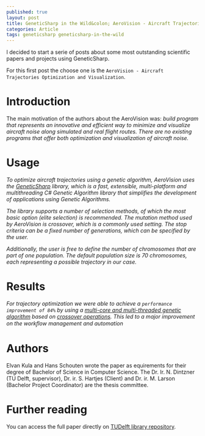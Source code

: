 ```yaml
---
published: true
layout: post
title: GeneticSharp in the Wild&colon; AeroVision - Aircraft Trajectories Optimization and Visualization
categories: Article
tags: geneticsharp geneticsharp-in-the-wild
---
```

I decided to start a serie of posts about some most outstanding scientific papers and projects using GeneticSharp.

For this first post the choose one is the `AeroVision - Aircraft Trajectories Optimization and Visualization`.

# Introduction
The main motivation of the authors about the AeroVision was:
*build program that represents an innovative and efficient way to
minimize and visualize aircraft noise along simulated and real flight routes. There are no existing programs that offer both optimization and visualization of aircraft noise.*

# Usage
*To optimize aircraft trajectories using a genetic algorithm, AeroVision uses the [GeneticSharp](https://github.com/giacomelli/geneticsharp) library, which is a fast, extensible, multi-platform and multithreading C# Genetic Algorithm library that simplifies the development of applications using Genetic Algorithms.*

*The library supports a number of selection methods, of which the most basic option (elite selection) is recommended. The mutation method used by AeroVision is crossover, which is a commonly used setting. The stop criteria can be a fixed number of generations, which can be specified by the user.* 

*Additionally, the user is free to define the number of chromosomes that are part of one population. The default population size is 70 chromosomes, each representing a possible trajectory in our case.*

# Results
*For trajectory optimization we were able to achieve a `performance improvement of 84%` by using a [multi-core and multi-threaded genetic algorithm](https://github.com/giacomelli/GeneticSharp/wiki/multithreading) based on [crossover operations](https://github.com/giacomelli/GeneticSharp/wiki/crossovers). This led to a major improvement on the workﬂow management and automation*

# Authors
Elvan Kula and Hans Schouten wrote the paper as equirements for their degree of Bachelor of Science in Computer Science. The Dr. Ir. N. Dintzner (TU Delft, supervisor), Dr. ir. S. Hartjes (Client) and Dr. ir. M. Larson (Bachelor Project Coordinator) are the thesis committee.

# Further reading
You can access the full paper directly on [TUDelft library repository](http://resolver.tudelft.nl/uuid:91c8261d-a5f2-414a-9b83-2e0d6ad5b37f).